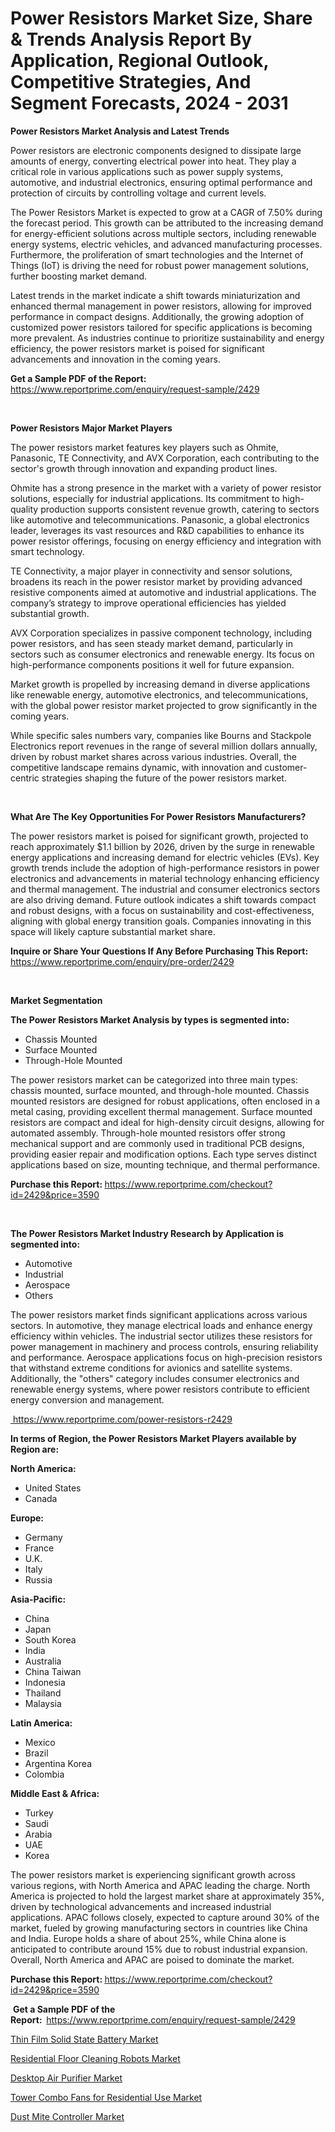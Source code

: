 <p><h1>Power Resistors Market Size, Share & Trends Analysis Report By Application, Regional Outlook, Competitive Strategies, And Segment Forecasts, 2024 - 2031</h1></p><p><strong>Power Resistors Market Analysis and Latest Trends</strong></p>
<p><p>Power resistors are electronic components designed to dissipate large amounts of energy, converting electrical power into heat. They play a critical role in various applications such as power supply systems, automotive, and industrial electronics, ensuring optimal performance and protection of circuits by controlling voltage and current levels.</p><p>The Power Resistors Market is expected to grow at a CAGR of 7.50% during the forecast period. This growth can be attributed to the increasing demand for energy-efficient solutions across multiple sectors, including renewable energy systems, electric vehicles, and advanced manufacturing processes. Furthermore, the proliferation of smart technologies and the Internet of Things (IoT) is driving the need for robust power management solutions, further boosting market demand.</p><p>Latest trends in the market indicate a shift towards miniaturization and enhanced thermal management in power resistors, allowing for improved performance in compact designs. Additionally, the growing adoption of customized power resistors tailored for specific applications is becoming more prevalent. As industries continue to prioritize sustainability and energy efficiency, the power resistors market is poised for significant advancements and innovation in the coming years.</p></p>
<p><strong>Get a Sample PDF of the Report:&nbsp;</strong> <a href="https://www.reportprime.com/enquiry/request-sample/2429?utm_campaign=1571&utm_medium=2&utm_source=Github&utm_content=ia&utm_term=28102024&utm_id=power-resistors">https://www.reportprime.com/enquiry/request-sample/2429</a></p>
<p>&nbsp;</p>
<p><strong>Power Resistors Major Market Players</strong></p>
<p><p>The power resistors market features key players such as Ohmite, Panasonic, TE Connectivity, and AVX Corporation, each contributing to the sector's growth through innovation and expanding product lines. </p><p>Ohmite has a strong presence in the market with a variety of power resistor solutions, especially for industrial applications. Its commitment to high-quality production supports consistent revenue growth, catering to sectors like automotive and telecommunications. Panasonic, a global electronics leader, leverages its vast resources and R&D capabilities to enhance its power resistor offerings, focusing on energy efficiency and integration with smart technology.</p><p>TE Connectivity, a major player in connectivity and sensor solutions, broadens its reach in the power resistor market by providing advanced resistive components aimed at automotive and industrial applications. The company’s strategy to improve operational efficiencies has yielded substantial growth.</p><p>AVX Corporation specializes in passive component technology, including power resistors, and has seen steady market demand, particularly in sectors such as consumer electronics and renewable energy. Its focus on high-performance components positions it well for future expansion.</p><p>Market growth is propelled by increasing demand in diverse applications like renewable energy, automotive electronics, and telecommunications, with the global power resistor market projected to grow significantly in the coming years. </p><p>While specific sales numbers vary, companies like Bourns and Stackpole Electronics report revenues in the range of several million dollars annually, driven by robust market shares across various industries. Overall, the competitive landscape remains dynamic, with innovation and customer-centric strategies shaping the future of the power resistors market.</p></p>
<p>&nbsp;</p>
<p><strong>What Are The Key Opportunities For Power Resistors Manufacturers?</strong></p>
<p><p>The power resistors market is poised for significant growth, projected to reach approximately $1.1 billion by 2026, driven by the surge in renewable energy applications and increasing demand for electric vehicles (EVs). Key growth trends include the adoption of high-performance resistors in power electronics and advancements in material technology enhancing efficiency and thermal management. The industrial and consumer electronics sectors are also driving demand. Future outlook indicates a shift towards compact and robust designs, with a focus on sustainability and cost-effectiveness, aligning with global energy transition goals. Companies innovating in this space will likely capture substantial market share.</p></p>
<p><strong>Inquire or Share Your Questions If Any Before Purchasing This Report:</strong> <a href="https://www.reportprime.com/enquiry/pre-order/2429?utm_campaign=1571&utm_medium=2&utm_source=Github&utm_content=ia&utm_term=28102024&utm_id=power-resistors">https://www.reportprime.com/enquiry/pre-order/2429</a></p>
<p>&nbsp;</p>
<p><strong>Market Segmentation</strong></p>
<p><strong>The Power Resistors Market Analysis by types is segmented into:</strong></p>
<p><ul><li>Chassis Mounted</li><li>Surface Mounted</li><li>Through-Hole Mounted</li></ul></p>
<p><p>The power resistors market can be categorized into three main types: chassis mounted, surface mounted, and through-hole mounted. Chassis mounted resistors are designed for robust applications, often enclosed in a metal casing, providing excellent thermal management. Surface mounted resistors are compact and ideal for high-density circuit designs, allowing for automated assembly. Through-hole mounted resistors offer strong mechanical support and are commonly used in traditional PCB designs, providing easier repair and modification options. Each type serves distinct applications based on size, mounting technique, and thermal performance.</p></p>
<p><strong>Purchase this Report:&nbsp;</strong><a href="https://www.reportprime.com/checkout?id=2429&price=3590&utm_campaign=1571&utm_medium=2&utm_source=Github&utm_content=ia&utm_term=28102024&utm_id=power-resistors">https://www.reportprime.com/checkout?id=2429&price=3590</a></p>
<p>&nbsp;</p>
<p><strong>The Power Resistors Market Industry Research by Application is segmented into:</strong></p>
<p><ul><li>Automotive</li><li>Industrial</li><li>Aerospace</li><li>Others</li></ul></p>
<p><p>The power resistors market finds significant applications across various sectors. In automotive, they manage electrical loads and enhance energy efficiency within vehicles. The industrial sector utilizes these resistors for power management in machinery and process controls, ensuring reliability and performance. Aerospace applications focus on high-precision resistors that withstand extreme conditions for avionics and satellite systems. Additionally, the "others" category includes consumer electronics and renewable energy systems, where power resistors contribute to efficient energy conversion and management.</p></p>
<p><a href="https://www.reportprime.com/power-resistors-r2429?utm_campaign=1571&utm_medium=2&utm_source=Github&utm_content=ia&utm_term=28102024&utm_id=power-resistors">&nbsp;https://www.reportprime.com/power-resistors-r2429</a></p>
<p><strong>In terms of Region, the Power Resistors Market Players available by Region are:</strong></p>
<p>
    <p> <strong> North America: </strong>
        <ul>
            <li>United States</li>
            <li>Canada</li>
        </ul>
        </p> 
    <p> <strong> Europe: </strong>
        <ul>
            <li>Germany</li>
            <li>France</li>
            <li>U.K.</li>
            <li>Italy</li>
            <li>Russia</li>
        </ul>
        </p> 
    <p> <strong> Asia-Pacific: </strong>
        <ul>
            <li>China</li>
            <li>Japan</li>
            <li>South Korea</li>
            <li>India</li>
            <li>Australia</li>
            <li>China Taiwan</li>
            <li>Indonesia</li>
            <li>Thailand</li>
            <li>Malaysia</li>
        </ul>
        </p> 
    <p> <strong> Latin America: </strong>
        <ul>
            <li>Mexico</li>
            <li>Brazil</li>
            <li>Argentina Korea</li>
            <li>Colombia</li>
        </ul>
        </p> 
    <p> <strong> Middle East & Africa: </strong>
        <ul>
            <li>Turkey</li>
            <li>Saudi</li>
            <li>Arabia</li>
            <li>UAE</li>
            <li>Korea</li>
        </ul>
    </p>
    </p>
<p><p>The power resistors market is experiencing significant growth across various regions, with North America and APAC leading the charge. North America is projected to hold the largest market share at approximately 35%, driven by technological advancements and increased industrial applications. APAC follows closely, expected to capture around 30% of the market, fueled by growing manufacturing sectors in countries like China and India. Europe holds a share of about 25%, while China alone is anticipated to contribute around 15% due to robust industrial expansion. Overall, North America and APAC are poised to dominate the market.</p></p>
<p><strong>Purchase this Report: </strong><a href="https://www.reportprime.com/checkout?id=2429&price=3590&utm_campaign=1571&utm_medium=2&utm_source=Github&utm_content=ia&utm_term=28102024&utm_id=power-resistors">https://www.reportprime.com/checkout?id=2429&price=3590</a></p>
<p>&nbsp;<strong>Get a Sample PDF of the Report:&nbsp;&nbsp;</strong><a href="https://www.reportprime.com/enquiry/request-sample/2429?utm_campaign=1571&utm_medium=2&utm_source=Github&utm_content=ia&utm_term=28102024&utm_id=power-resistors">https://www.reportprime.com/enquiry/request-sample/2429</a></p>
<p><strong></strong></p>
<p><p><a href="https://www.linkedin.com/pulse/regulatory-landscape-its-influence-global-thin-film-solid-state-ib71c?utm_campaign=1571&utm_medium=2&utm_source=Github&utm_content=ia&utm_term=28102024&utm_id=power-resistors">Thin Film Solid State Battery Market</a></p><p><a href="https://www.linkedin.com/pulse/residential-floor-cleaning-robots-mosaic-piecing-together-tbq2c?utm_campaign=1571&utm_medium=2&utm_source=Github&utm_content=ia&utm_term=28102024&utm_id=power-resistors">Residential Floor Cleaning Robots Market</a></p><p><a href="https://www.linkedin.com/pulse/desktop-air-purifier-market-global-regional-analysis-focus-rj67c?utm_campaign=1571&utm_medium=2&utm_source=Github&utm_content=ia&utm_term=28102024&utm_id=power-resistors">Desktop Air Purifier Market</a></p><p><a href="https://www.linkedin.com/pulse/tower-combo-fans-residential-use-market-innovations-trends-s3wse?utm_campaign=1571&utm_medium=2&utm_source=Github&utm_content=ia&utm_term=28102024&utm_id=power-resistors">Tower Combo Fans for Residential Use Market</a></p><p><a href="https://www.linkedin.com/pulse/dust-mite-controller-market-emerging-trends-future-prospects-pcume?utm_campaign=1571&utm_medium=2&utm_source=Github&utm_content=ia&utm_term=28102024&utm_id=power-resistors">Dust Mite Controller Market</a></p></p>